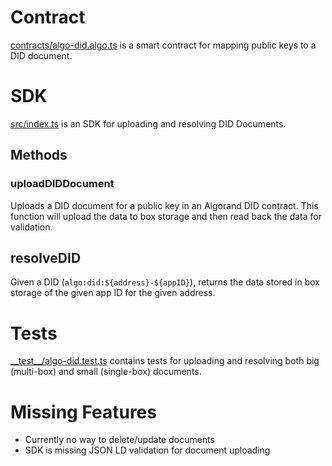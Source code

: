 # Contract

[contracts/algo-did.algo.ts](./contracts/algo-did.algo.ts) is a smart contract for mapping public keys to a DID document.


# SDK

[src/index.ts](./src/index.ts) is an SDK for uploading and resolving DID Documents.

## Methods

### uploadDIDDocument


Uploads a DID document for a public key in an Algorand DID contract. This function will upload the data to box storage and then read back the data for validation.

## resolveDID

Given a DID (`algo:did:${address}-${appID}`), returns the data stored in box storage of the given app ID for the given address.

# Tests

[__test\__/algo-did.test.ts](./__test__/algo-did.test.ts) contains tests for uploading and resolving both big (multi-box) and small (single-box) documents.

# Missing Features

* Currently no way to delete/update documents
* SDK is missing JSON LD validation for document uploading

